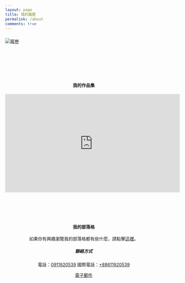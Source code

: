 ```yaml
---
layout: page
title: 我的履歷
permalink: /about
comments: true
---
```


<div class="row justify-content-between">
<div class="col-md-8">

<p class="mb-5" style="display:block; margin: 24px auto;">
<div class="postimg" style="margin-bottom:120px;"><img class="shadow-lg" src="{{site.baseurl}}/assets/images/Resume.png" alt="履歷" /></div></p>


<h4 style="text-align:center;">我的作品集</h4>
<div style="margin-bottom:50px; display:table; margin:auto;">
<iframe width="560" height="315" src="https://www.youtube.com/embed/5x5lXuqSFBs" frameborder="0" allow="accelerometer; autoplay; encrypted-media; gyroscope; picture-in-picture" allowfullscreen></iframe>
</div>

<h4 style="text-align:center; margin-top:100px;">我的部落格</h4>

<p style="text-align:center;">如果你有興趣瀏覽我的部落格都有些什麼，請點擊<a href="{{ site.baseurl }}/index.html">這裡</a>。</p>

</div>

<div class="col-md-4">

<div style="text-align:center;" class="sticky-top sticky-top-80">
<h5>聯絡方式</h5>

<p>電話：<a href="tel:0911920539">0911920539</a> 國際電話：<a href="tel:+88611920539">+88611920539</a></p>

<a target="_blank" href="mailto:vicky012133@gmail.com">電子郵件</a>

</div>
</div>
</div>
